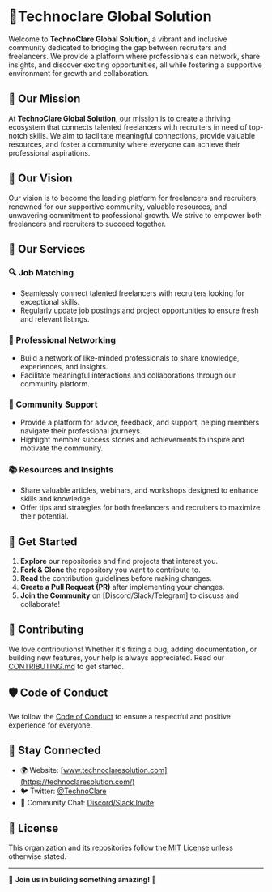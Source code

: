 # 🌟Technoclare Global Solution

Welcome to **TechnoClare Global Solution**, a vibrant and inclusive community dedicated to bridging the gap between recruiters and freelancers. We provide a platform where professionals can network, share insights, and discover exciting opportunities, all while fostering a supportive environment for growth and collaboration.

## 🚀 Our Mission

At **TechnoClare Global Solution**, our mission is to create a thriving ecosystem that connects talented freelancers with recruiters in need of top-notch skills. We aim to facilitate meaningful connections, provide valuable resources, and foster a community where everyone can achieve their professional aspirations.

## 🌟 Our Vision

Our vision is to become the leading platform for freelancers and recruiters, renowned for our supportive community, valuable resources, and unwavering commitment to professional growth. We strive to empower both freelancers and recruiters to succeed together.

## 📌 Our Services

### 🔍 Job Matching
- Seamlessly connect talented freelancers with recruiters looking for exceptional skills.
- Regularly update job postings and project opportunities to ensure fresh and relevant listings.

### 🤝 Professional Networking
- Build a network of like-minded professionals to share knowledge, experiences, and insights.
- Facilitate meaningful interactions and collaborations through our community platform.

### 🌱 Community Support
- Provide a platform for advice, feedback, and support, helping members navigate their professional journeys.
- Highlight member success stories and achievements to inspire and motivate the community.

### 📚 Resources and Insights
- Share valuable articles, webinars, and workshops designed to enhance skills and knowledge.
- Offer tips and strategies for both freelancers and recruiters to maximize their potential.

## 🚀 Get Started

1. **Explore** our repositories and find projects that interest you.
2. **Fork & Clone** the repository you want to contribute to.
3. **Read** the contribution guidelines before making changes.
4. **Create a Pull Request (PR)** after implementing your changes.
5. **Join the Community** on [Discord/Slack/Telegram] to discuss and collaborate!

## 🤝 Contributing

We love contributions! Whether it's fixing a bug, adding documentation, or building new features, your help is always appreciated. Read our [CONTRIBUTING.md](./CONTRIBUTING.md) to get started.

## 🛡 Code of Conduct

We follow the [Code of Conduct](./CODE_OF_CONDUCT.md) to ensure a respectful and positive experience for everyone.

## 📢 Stay Connected

- 🌍 Website: [www.technoclaresolution.com](https://technoclaresolution.com/)
- 🐦 Twitter: [@TechnoClare](https://x.com/technoclare)
- 💬 Community Chat: [Discord/Slack Invite](https://discord.com/invite/xyz)

## 📜 License

This organization and its repositories follow the [MIT License](./LICENSE) unless otherwise stated.

---

🚀 **Join us in building something amazing!** 🎉


